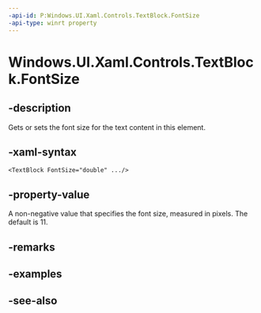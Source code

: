 ```yaml
---
-api-id: P:Windows.UI.Xaml.Controls.TextBlock.FontSize
-api-type: winrt property
---
```


<!-- Property syntax
public double FontSize { get;  set; }
-->

# Windows.UI.Xaml.Controls.TextBlock.FontSize

## -description
Gets or sets the font size for the text content in this element.



## -xaml-syntax
```xaml
<TextBlock FontSize="double" .../>
```


## -property-value
A non-negative value that specifies the font size, measured in pixels. The default is 11.

## -remarks

## -examples

## -see-also
